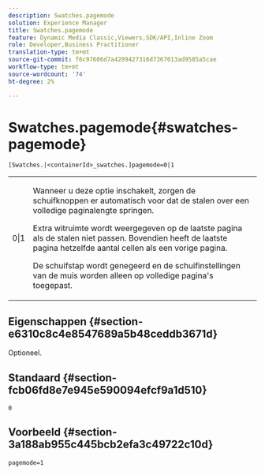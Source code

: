 ```yaml
---
description: Swatches.pagemode
solution: Experience Manager
title: Swatches.pagemode
feature: Dynamic Media Classic,Viewers,SDK/API,Inline Zoom
role: Developer,Business Practitioner
translation-type: tm+mt
source-git-commit: f6c97606d7a4209427316d7367013ad9585a5cae
workflow-type: tm+mt
source-wordcount: '74'
ht-degree: 2%

---
```



# Swatches.pagemode{#swatches-pagemode}

`[Swatches.|<containerId>_swatches.]pagemode=0|1`

<table id="table_52306D2150BC4EE2BD4CE4C718E96CC0"> 
 <tbody> 
  <tr> 
   <td colname="col1"> <p> <span class="codeph"> 0|1  </span> </p> </td> 
   <td colname="col2"> <p> Wanneer u deze optie inschakelt, zorgen de schuifknoppen er automatisch voor dat de stalen over een volledige paginalengte springen. </p> <p>Extra witruimte wordt weergegeven op de laatste pagina als de stalen niet passen. Bovendien heeft de laatste pagina hetzelfde aantal cellen als een vorige pagina. </p> <p>De schuifstap wordt genegeerd en de schuifinstellingen van de muis worden alleen op volledige pagina's toegepast. </p> </td> 
  </tr> 
 </tbody> 
</table>

## Eigenschappen {#section-e6310c8c4e8547689a5b48ceddb3671d}

Optioneel.

## Standaard {#section-fcb06fd8e7e945e590094efcf9a1d510}

`0`

## Voorbeeld {#section-3a188ab955c445bcb2efa3c49722c10d}

`pagemode=1`
